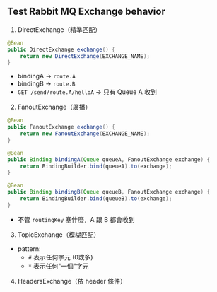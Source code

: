 ## Test Rabbit MQ Exchange behavior


1. DirectExchange（精準匹配）
```java
@Bean
public DirectExchange exchange() {
    return new DirectExchange(EXCHANGE_NAME);
}
```
- bindingA -> `route.A`
- bindingB -> `route.B`
- `GET /send/route.A/helloA` → 只有 Queue A 收到

2. FanoutExchange（廣播）
```java
@Bean
public FanoutExchange exchange() {
    return new FanoutExchange(EXCHANGE_NAME);
}

@Bean
public Binding bindingA(Queue queueA, FanoutExchange exchange) {
    return BindingBuilder.bind(queueA).to(exchange);
}

@Bean
public Binding bindingB(Queue queueB, FanoutExchange exchange) {
    return BindingBuilder.bind(queueB).to(exchange);
}
```
- 不管 `routingKey` 塞什麼，A 跟 B 都會收到

3. TopicExchange（模糊匹配）
- pattern:
  - `#` 表示任何字元 (0或多)
  - `*` 表示任何"一個"字元

4. HeadersExchange（依 header 條件）